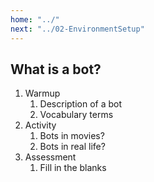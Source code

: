 ```yaml
---
home: "../"
next: "../02-EnvironmentSetup"
---
```


## What is a bot?

1. Warmup
   1. Description of a bot
   2. Vocabulary terms
2. Activity
   1. Bots in movies?
   2. Bots in real life?
3. Assessment
   1. Fill in the blanks